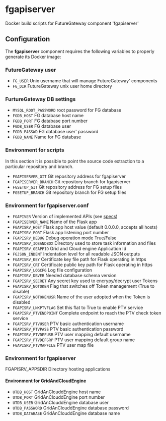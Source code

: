 # fgapiserver
Docker build scripts for FutureGateway component 'fgapiserver'

## Configuration
The **fgapiserver** component requires the following variables to properly generate its Docker image:

### FutureGateway user
* `FG_USER` Unix username that will manage FutureGateway' components
* `FG_DIR` FutureGateway unix user home directory
### FurtureGateway DB settings
* `MYSQL_ROOT_PASSWORD` root password for FG database
* `FGDB_HOST` FG database host name
* `FGDB_PORT` FG database port number
* `FGDB_USER` FG database user
* `FGDB_PASSWD` FG database user' password
* `FGDB_NAME` Name for FG database
### Environment for scripts
In this section it is possible to point the source code extraction to a particular repository and branch.
* `FGAPISERVER_GIT` Git repository address for fgapiserver
* `FGAPISERVER_BRANCH` Git repository branch for fgapiserver
* `FGSETUP_GIT` Git repository address for FG setup files
* `FGSETUP_BRANCH` Git repository branch for FG setup files
### Environment for **fgapiserver.conf**
* `FGAPIVER` Version of implemented APIs (see [specs](http://docs.fgapis.apiary.io))
* `FGAPISERVER_NAME`  Name of the Flask app
* `FGAPISRV_HOST` Flask app host value (default 0.0.0.0, accepts all hosts) 
* `FGAPISRV_PORT` Flask app listening port number
* `FGAPISRV_DEBUG` Debug operation mode True/False
* `FGAPISRV_IOSANDBOX` Directory used to store task information and files
* `FGAPISRV_GEAPPID` Grid and Cloud engine Application Id
* `FGJSON_INDENT` Indentation level for all readable JSON outputs  
* `FGAPISRV_KEY` Certificate key file path for  Flask operating in https
* `FGAPISRV_CRT` Certificate public key path for Flask operating in https
* `FGAPISRV_LOGCFG` Log file configuration
* `FGAPISRV_DBVER` Needed database schema version
* `FGAPISRV_SECRET` Any secret key used to encrypy/decrypt user Tokens
* `FGAPISRV_NOTOKEN` Flag that switches off Token management (True to disable)
* `FGAPISRV_NOTOKENUSR`  Name of the user adopted when the Token is disabled 
* `FGAPISRV_LNKPTVFLAG` Set this flat to True to enable PTV service
* `FGAPISRV_PTVENDPOINT` Complete endpoint to reach the PTV check token service 
* `FGAPISRV_PTVUSER` PTV basic authentication username
* `FGAPISRV_PTVPASS` PTV basic authentication password 
* `FGAPISRV_PTVDEFUSR` PTV user mapping default username
* `FGAPISRV_PTVDEFGRP` PTV user mapping default group name
* `FGAPISRV_PTVMAPFILE`  PTV user map file
### Environment for **fgapiserver**
FGAPISRV_APPSDIR Directory hosting applications
#### Environment for GridAndCloudEngine
* `UTDB_HOST` GridAnClouddEngine host name
* `UTDB_PORT` GridAnClouddEngine port number
* `UTDB_USER` GridAnClouddEngine database user
* `UTDB_PASSWORD` GridAnClouddEngine database password
* `UTDB_DATABASE` GridAnClouddEngine database name


 
 
